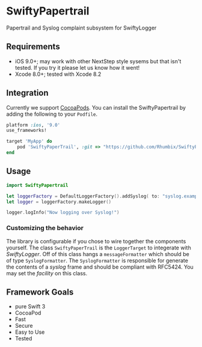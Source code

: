 # SwiftyPapertrail
Papertrail and Syslog complaint subsystem for SwiftyLogger

## Requirements

* iOS 9.0+; may work with other NextStep style sysems but that isn't tested.  If you try it please let us know how it went!
* Xcode 8.0+; tested with Xcode 8.2

## Integration

Currently we support [CocoaPods](https://cocoapods.org/).  You can install the SwiftyPapertrail by adding the following to your `Podfile`.

```ruby
platform :ios, '9.0'
use_frameworks!

target 'MyApp' do
	pod 'SwiftyPaperTrail', :git => "https://github.com/Rhumbix/SwiftyPaperTrail", :tag => "v0.2.0"
end
```
## Usage
```swift
import SwiftyPapertrail

let loggerFactory = DefaultLoggerFactory().addSyslog( to: "syslog.example.com", tcp: 1234 )
let logger = loggerFactory.makeLogger()

logger.logInfo("Now logging over Syslog!")
```

### Customizing the behavior

The library is configurable if you chose to wire together the components yourself.  The class `SwiftyPaperTrail` is the `LoggerTarget` to integerate with _SwiftyLogger_.  Off of this class hangs a `messageFormatter` which should be of type `SyslogFormatter`.  The `SyslogFormatter` is responsible for generate the contents of a _syslog_ frame and should be compliant with RFC5424.  You may set the _facility_ on this class.

## Framework Goals
- pure Swift 3
- CocoaPod
- Fast
- Secure
- Easy to Use
- Tested
